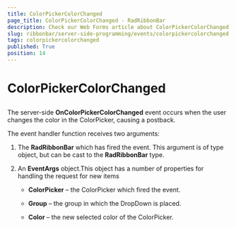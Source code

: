 ```yaml
---
title: ColorPickerColorChanged
page_title: ColorPickerColorChanged - RadRibbonBar
description: Check our Web Forms article about ColorPickerColorChanged.
slug: ribbonbar/server-side-programming/events/colorpickercolorchanged
tags: colorpickercolorchanged
published: True
position: 14
---
```


# ColorPickerColorChanged



## 

The server-side **OnColorPickerColorChanged** event occurs when the user changes the color in the ColorPicker, causing a postback.

The event handler function receives two arguments:

1. The **RadRibbonBar** which has fired the event. This argument is of type object, but can be cast to the **RadRibbonBar** type.

1. An **EventArgs** object.This object has a number of properties for handling the request for new items

	* **ColorPicker** – the ColorPicker which fired the event.

	* **Group** – the group in which the DropDown is placed.

	* **Color** – the new selected color of the ColorPicker.
